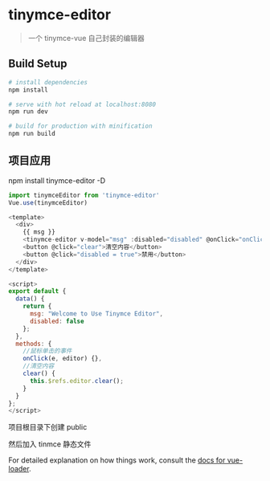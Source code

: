 # tinymce-editor

> 一个 tinymce-vue 自己封装的编辑器

## Build Setup

```bash
# install dependencies
npm install

# serve with hot reload at localhost:8080
npm run dev

# build for production with minification
npm run build
```

## 项目应用

npm install tinymce-editor -D

```js
import tinymceEditor from 'tinymce-editor'
Vue.use(tinymceEditor)
```

```js
<template>
  <div>
    {{ msg }}
    <tinymce-editor v-model="msg" :disabled="disabled" @onClick="onClick" ref="editor"></tinymce-editor>
    <button @click="clear">清空内容</button>
    <button @click="disabled = true">禁用</button>
  </div>
</template>

<script>
export default {
  data() {
    return {
      msg: "Welcome to Use Tinymce Editor",
      disabled: false
    };
  },
  methods: {
    //鼠标单击的事件
    onClick(e, editor) {},
    //清空内容
    clear() {
      this.$refs.editor.clear();
    }
  }
};
</script>

```

项目根目录下创建 public

然后加入 tinmce 静态文件

For detailed explanation on how things work, consult the [docs for vue-loader](http://vuejs.github.io/vue-loader).
